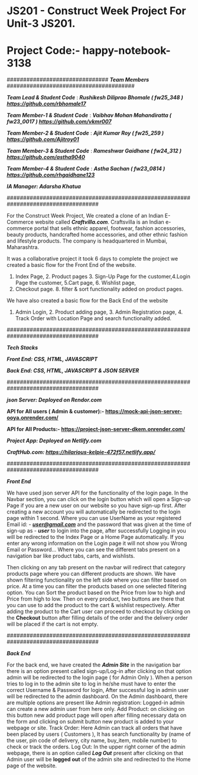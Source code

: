 
# JS201 - Construct Week Project For Unit-3 JS201.

# Project Code:-  happy-notebook-3138


############################### ***Team Members*** #######################################

***Team Lead & Student Code***    : ***Rushikesh Diliprao Bhomale ( fw25_348 ) https://github.com/rbhomale17***

***Team Member-1 & Student Code*** : ***Vaibhav Mohan Mahandiratta ( fw23_0017 ) https://github.com/vkmr007***

***Team Member-2 & Student Code*** : ***Ajit Kumar Roy ( fw25_259 ) https://github.com/Ajitroy01***

***Team Member-3 & Student Code*** : ***Rameshwar Gaidhane ( fw24_312 ) https://github.com/astha9040***

***Team Member-4 & Student Code*** : ***Astha Sachan ( fw23_0814 ) https://github.com/rhgaidhane123***

***IA Manager: Adarsha Khatua***

####################################################################################

For the Construct Week Project, We created a clone of an Indian E-Commerce website called ***Craftvilla.com***. Craftsvilla is an Indian e-commerce portal that sells ethnic apparel, footwear, fashion accessories, beauty products, handcrafted home accessories, and other ethnic fashion and lifestyle products. The company is headquartered in Mumbai, Maharashtra.

It was a collaborative project it took 6 days to complete the project
we created a basic flow for the Front End of the website.
1. Index Page, 2. Product pages 3. Sign-Up Page for the customer,4.Login Page the customer, 5.Cart page, 6. Wishlist page, 
7. Checkout page. 8. filter & sort functionality added on product pages.

We have also created a basic flow for the Back End of the website
1. Admin Login, 2. Product adding page, 3. Admin Registration page, 4. Track Order with Location Page and search functionality added.


####################################################################################

***Tech Stacks***

***Front End: CSS, HTML, JAVASCRIPT***

***Back End: CSS, HTML, JAVASCRIPT & JSON SERVER***


####################################################################################

***json Server: Deployed on Rendor.com***

**API for All users ( Admin & customer):- https://mock-api-json-server-ooya.onrender.com/**

**API for All Products:- https://project-json-server-dkem.onrender.com/**

***Project App: Deployed on Netlify.com***

***CraftHub.com: https://hilarious-kelpie-472f57.netlify.app/***


####################################################################################

***Front End***

We have used json server API for the functionality of the login page. 
In the Navbar section, you can click on the login button which will open a Sign-up Page if you are a new user on our website so you have sign-up first. After creating a new account you will automatically be redirected to the login page within 1 second. Where you can use UserName as your registered Email id: - ***user@gmail.com*** and the password that was given at the time of sign-up as - ***user*** to login into the page, after successfully Logging in you will be redirected to the Index Page or a Home Page automatically. If you enter any wrong information on the Login page it will not show you Wrong Email or Password...
Where you can see the different tabs present on a navigation bar like product tabs, carts, and wishlists.

Then clicking on any tab present on the navbar will redirect that category products page where you can different products are shown. We have shown filtering functionality on the left side where you can filter based on price. At a time you can filter the products based on one selected filtering option. You can Sort the product based on the Price from low to high and Price from high to low. Then on every product, two buttons are there that you can use to add the product to the cart & wishlist respectively.
After adding the product to the Cart user can proceed to checkout by clicking on the **Checkout** button after filling details of the order and the delivery order will be placed if the cart is not empty.


####################################################################################

***Back End***

For the back end, we have created the ***Admin Site*** in the navigation bar there is an option present called sign-up/Log-in after clicking on that option admin will be redirected to the login page ( for Admin Only ).
When a person tries to log in to the admin site to log in he/she must have to enter the correct Username & Password for login, After successful log in admin user will be redirected to the admin dashboard.
On the Admin dashboard, there are multiple options are present like
Admin registration: Logged-in admin can create a new admin user from here only.
Add Product: on clicking on this button new add product page will open after filling necessary data on the form and clicking on submit button new product is added to your webpage or site.
Track Order: Here Admin can track all orders that have been placed by users ( Customers ), It has search functionality by (name of the user, pin code of delivery, city name, buy_item, mobile number) to check or track the orders.
Log Out: In the upper right corner of the admin webpage, there is an option called ***Log Out*** present after clicking on that Admin user will be **logged out** of the admin site and redirected to the Home page of the website.
